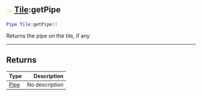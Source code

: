 ## ![shared](../../.gitbook/assets/shared.png) [Tile](https://iaswiki.rawr.dev/readme/tile):getPipe

```lua
Pipe Tile:getPipe()
```

Returns the pipe on the tile, if any

------
## Returns

| Type   | Description |
| ------ | ----------: |
| [Pipe](https://iaswiki.rawr.dev/readme/pipe) | No description |

